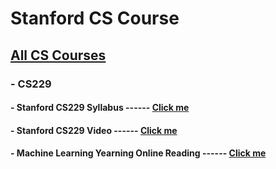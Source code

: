 # Stanford CS Course

## [All CS Courses](https://www.classcentral.com/list/stanford-pgqmp1a2b89) 

### - CS229

#### - Stanford CS229 Syllabus ------ [Click me](https://see.stanford.edu/Course/CS229)

#### - Stanford CS229 Video ------ [Click me](https://www.youtube.com/playlist?list=PLoROMvodv4rMiGQp3WXShtMGgzqpfVfbU)

#### - Machine Learning Yearning Online Reading ------ [Click me](https://deeplearning-ai.github.io/machine-learning-yearning-cn/docs/home/)
